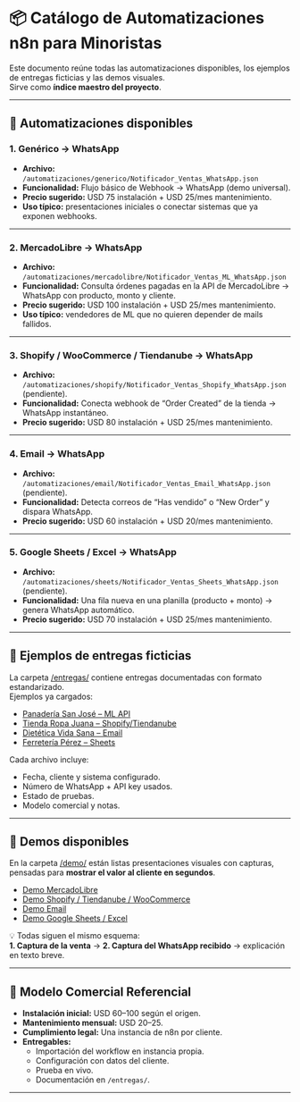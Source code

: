 # 📦 Catálogo de Automatizaciones n8n para Minoristas

Este documento reúne todas las automatizaciones disponibles, los ejemplos de entregas ficticias y las demos visuales.  
Sirve como **índice maestro del proyecto**.

---

## 🚀 Automatizaciones disponibles

### 1. Genérico → WhatsApp
- **Archivo:** `/automatizaciones/generico/Notificador_Ventas_WhatsApp.json`
- **Funcionalidad:** Flujo básico de Webhook → WhatsApp (demo universal).  
- **Precio sugerido:** USD 75 instalación + USD 25/mes mantenimiento.  
- **Uso típico:** presentaciones iniciales o conectar sistemas que ya exponen webhooks.

---

### 2. MercadoLibre → WhatsApp
- **Archivo:** `/automatizaciones/mercadolibre/Notificador_Ventas_ML_WhatsApp.json`
- **Funcionalidad:** Consulta órdenes pagadas en la API de MercadoLibre → WhatsApp con producto, monto y cliente.  
- **Precio sugerido:** USD 100 instalación + USD 25/mes mantenimiento.  
- **Uso típico:** vendedores de ML que no quieren depender de mails fallidos.

---

### 3. Shopify / WooCommerce / Tiendanube → WhatsApp
- **Archivo:** `/automatizaciones/shopify/Notificador_Ventas_Shopify_WhatsApp.json` (pendiente).  
- **Funcionalidad:** Conecta webhook de “Order Created” de la tienda → WhatsApp instantáneo.  
- **Precio sugerido:** USD 80 instalación + USD 25/mes mantenimiento.  

---

### 4. Email → WhatsApp
- **Archivo:** `/automatizaciones/email/Notificador_Ventas_Email_WhatsApp.json` (pendiente).  
- **Funcionalidad:** Detecta correos de “Has vendido” o “New Order” y dispara WhatsApp.  
- **Precio sugerido:** USD 60 instalación + USD 20/mes mantenimiento.  

---

### 5. Google Sheets / Excel → WhatsApp
- **Archivo:** `/automatizaciones/sheets/Notificador_Ventas_Sheets_WhatsApp.json` (pendiente).  
- **Funcionalidad:** Una fila nueva en una planilla (producto + monto) → genera WhatsApp automático.  
- **Precio sugerido:** USD 70 instalación + USD 25/mes mantenimiento.  

---

## 📒 Ejemplos de entregas ficticias

La carpeta [/entregas/](entregas/README.md) contiene entregas documentadas con formato estandarizado.  
Ejemplos ya cargados:

- [Panadería San José – ML API](entregas/PanaderiaSanJose-ejemploML-WA.md)  
- [Tienda Ropa Juana – Shopify/Tiendanube](entregas/TiendaRopaJuana-ejemploShopifyTiendNube-WA.md)  
- [Dietética Vida Sana – Email](entregas/DieteticaVidaSana-ejemploEmail-WA.md)  
- [Ferretería Pérez – Sheets](entregas/FerreteriaPerez-ejemplo-Sheets-WA.md)  

Cada archivo incluye:  
- Fecha, cliente y sistema configurado.  
- Número de WhatsApp + API key usados.  
- Estado de pruebas.  
- Modelo comercial y notas.

---

## 🎥 Demos disponibles

En la carpeta [/demo/](demo/README.md) están listas presentaciones visuales con capturas, pensadas para **mostrar el valor al cliente en segundos**.

- [Demo MercadoLibre](demo/Demo_MercadoLibre.md)  
- [Demo Shopify / Tiendanube / WooCommerce](demo/Demo_Shopify.md)  
- [Demo Email](demo/Demo_Email.md)  
- [Demo Google Sheets / Excel](demo/Demo_Sheets.md)

💡 Todas siguen el mismo esquema:  
**1. Captura de la venta** → **2. Captura del WhatsApp recibido** → explicación en texto breve.

---

## 💼 Modelo Comercial Referencial

- **Instalación inicial:** USD 60–100 según el origen.  
- **Mantenimiento mensual:** USD 20–25.  
- **Cumplimiento legal:** Una instancia de n8n por cliente.  
- **Entregables:**  
  - Importación del workflow en instancia propia.  
  - Configuración con datos del cliente.  
  - Prueba en vivo.  
  - Documentación en `/entregas/`.

---
